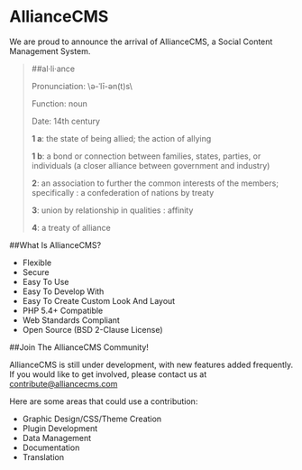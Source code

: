 AllianceCMS
===========

We are proud to announce the arrival of AllianceCMS, a Social Content Management System.

>##al·li·ance
>
>Pronunciation: \ə-ˈlī-ən(t)s\
>
>Function: noun
>
>Date: 14th century
>
>**1 a**: the state of being allied; the action of allying
>
>**1 b**: a bond or connection between families, states, parties, or individuals (a closer alliance between government and industry)
>
>**2**: an association to further the common interests of the members; specifically : a confederation of nations by treaty
>
>**3**: union by relationship in qualities : affinity
>
>**4**: a treaty of alliance

##What Is AllianceCMS?

* Flexible
* Secure
* Easy To Use
* Easy To Develop With
* Easy To Create Custom Look And Layout
* PHP 5.4+ Compatible
* Web Standards Compliant
* Open Source (BSD 2-Clause License)

##Join The AllianceCMS Community!

AllianceCMS is still under development, with new features added frequently. If you would like to get involved, please contact us at [contribute@alliancecms.com](mailto:contribute@alliancecms.com)

Here are some areas that could use a contribution:

* Graphic Design/CSS/Theme Creation
* Plugin Development
* Data Management
* Documentation
* Translation
